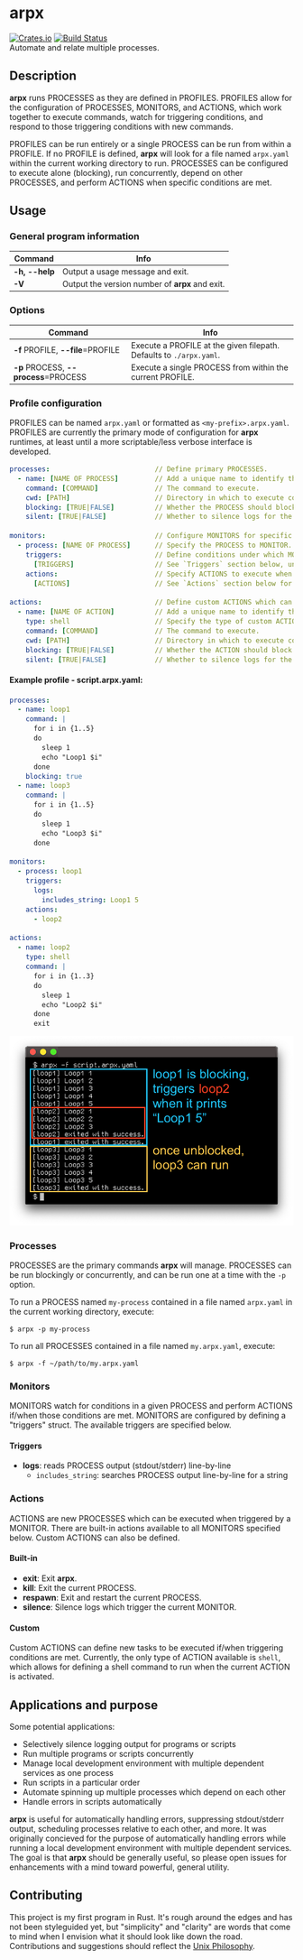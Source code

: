 # arpx
[![Crates.io](https://img.shields.io/crates/v/arpx?color=black)](https://crates.io/crates/arpx)
[![Build Status](https://travis-ci.com/jaredgorski/arpx.svg?token=7hLupv5JrcFFuyR6Lkp7&branch=master)](https://travis-ci.com/jaredgorski/arpx) 
<br>Automate and relate multiple processes.

## Description

**arpx** runs PROCESSES as they are defined in PROFILES. PROFILES allow for the configuration of PROCESSES, MONITORS, and ACTIONS, which work together to execute commands, watch for triggering conditions, and respond to those triggering conditions with new commands.

PROFILES can be run entirely or a single PROCESS can be run from within a PROFILE. If no PROFILE is defined, **arpx** will look for a file named `arpx.yaml` within the current working directory to run. PROCESSES can be configured to execute alone (blocking), run concurrently, depend on other PROCESSES, and perform ACTIONS when specific conditions are met.

## Usage

### General program information

Command  | Info
-------- | --------
**-h, --help** | Output a usage message and exit.
**-V** | Output the version number of **arpx** and exit.

### Options

Command  | Info
-------- | --------
**-f** PROFILE, **--file**=PROFILE | Execute a PROFILE at the given filepath. Defaults to `./arpx.yaml`.
**-p** PROCESS, **--process**=PROCESS | Execute a single PROCESS from within the current PROFILE.

### Profile configuration
PROFILES can be named `arpx.yaml` or formatted as `<my-prefix>.arpx.yaml`. PROFILES are currently the primary mode of configuration for **arpx** runtimes, at least until a more scriptable/less verbose interface is developed.

```yaml
processes:                          // Define primary PROCESSES.
  - name: [NAME OF PROCESS]         // Add a unique name to identify the PROCESS within the arpx runtime.
    command: [COMMAND]              // The command to execute.
    cwd: [PATH]                     // Directory in which to execute command.
    blocking: [TRUE|FALSE]          // Whether the PROCESS should block the main thread or run concurrently. (default: false)
    silent: [TRUE|FALSE]            // Whether to silence logs for the PROCESS. (default: false)

monitors:                           // Configure MONITORS for specific PROCESSES.
  - process: [NAME OF PROCESS]      // Specify the PROCESS to MONITOR.
    triggers:                       // Define conditions under which MONITOR triggers ACTIONS.
      [TRIGGERS]                    // See `Triggers` section below, under `Monitors`.
    actions:                        // Specify ACTIONS to execute when triggering conditions are met.
      [ACTIONS]                     // See `Actions` section below for an overview on built-in and custom ACTIONS.

actions:                            // Define custom ACTIONS which can be activated by MONITORS under triggering conditions.
  - name: [NAME OF ACTION]          // Add a unique name to identify the ACTION within the arpx runtime.
    type: shell                     // Specify the type of custom ACTION. Currently only `shell` is available, and it must be passed.
    command: [COMMAND]              // The command to execute.
    cwd: [PATH]                     // Directory in which to execute command.
    blocking: [TRUE|FALSE]          // Whether the ACTION should block the main thread or run concurrently. (default: false)
    silent: [TRUE|FALSE]            // Whether to silence logs for the ACTION. (default: false)
```

#### Example profile - script.arpx.yaml:
```yaml
processes:
  - name: loop1
    command: |
      for i in {1..5}
      do
        sleep 1
        echo "Loop1 $i"
      done
    blocking: true
  - name: loop3
    command: |
      for i in {1..5}
      do
        sleep 1
        echo "Loop3 $i"
      done

monitors:
  - process: loop1
    triggers:
      logs:
        includes_string: Loop1 5
    actions:
      - loop2

actions:
  - name: loop2
    type: shell
    command: |
      for i in {1..3}
      do
        sleep 1
        echo "Loop2 $i"
      done
      exit
```

![Example arpx output](https://github.com/jaredgorski/arpx/raw/master/.media/arpx_screenshot-annotated.png)


### Processes
PROCESSES are the primary commands **arpx** will manage. PROCESSES can be run blockingly or concurrently, and can be run one at a time with the `-p` option.

To run a PROCESS named `my-process` contained in a file named `arpx.yaml` in the current working directory, execute:
```shell
$ arpx -p my-process
```

To run all PROCESSES contained in a file named `my.arpx.yaml`, execute:
```shell
$ arpx -f ~/path/to/my.arpx.yaml
```

### Monitors
MONITORS watch for conditions in a given PROCESS and perform ACTIONS if/when those conditions are met. MONITORS are configured by defining a "triggers" struct. The available triggers are specified below.

#### Triggers
- **logs**: reads PROCESS output (stdout/stderr) line-by-line
  - `includes_string`: searches PROCESS output line-by-line for a string

### Actions
ACTIONS are new PROCESSES which can be executed when triggered by a MONITOR. There are built-in actions available to all MONITORS specified below. Custom ACTIONS can also be defined.

#### Built-in
- **exit**: Exit **arpx**.
- **kill**: Exit the current PROCESS.
- **respawn**: Exit and restart the current PROCESS.
- **silence**: Silence logs which trigger the current MONITOR.

#### Custom
Custom ACTIONS can define new tasks to be executed if/when triggering conditions are met. Currently, the only type of ACTION available is `shell`, which allows for defining a shell command to run when the current ACTION is activated.

## Applications and purpose
Some potential applications:
- Selectively silence logging output for programs or scripts
- Run multiple programs or scripts concurrently
- Manage local development environment with multiple dependent services as one process
- Run scripts in a particular order
- Automate spinning up multiple processes which depend on each other
- Handle errors in scripts automatically

**arpx** is useful for automatically handling errors, suppressing stdout/stderr output, scheduling processes relative to each other, and more. It was originally concieved for the purpose of automatically handling errors while running a local development environment with multiple dependent services. The goal is that **arpx** should be generally useful, so please open issues for enhancements with a mind toward powerful, general utility.

## Contributing
This project is my first program in Rust. It's rough around the edges and has not been styleguided yet, but "simplicity" and "clarity" are words that come to mind when I envision what it should look like down the road. Contributions and suggestions should reflect the [Unix Philosophy](https://homepage.cs.uri.edu/~thenry/resources/unix_art/ch01s06.html).
